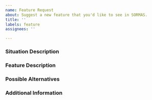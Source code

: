 ```yaml
---
name: Feature Request
about: Suggest a new feature that you'd like to see in SORMAS.
title: ''
labels: feature
assignees: ''

---
```


<!--
If you've never submitted an issue to the SORMAS repository before or this is your first time using this template, please read the Contributing guidelines (https://github.com/hzi-braunschweig/SORMAS-Project/blob/development/docs/CONTRIBUTING.md) for an explanation of the information we need you to provide. You don't have to remove this comment or any other comment from this issue as they will automatically be hidden.
-->
### Situation Description
<!-- Mandatory -->

### Feature Description
<!-- Mandatory -->

### Possible Alternatives
<!-- Optional -->

### Additional Information
<!-- Optional -->
